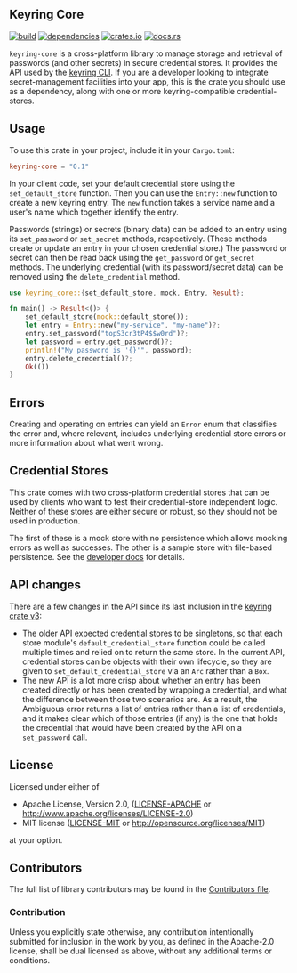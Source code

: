 ## Keyring Core

[![build](https://github.com/open-source-cooperative/keyring-core/actions/workflows/ci.yaml/badge.svg)](https://github.com/hwchen/keyring-rs/actions)
[![dependencies](https://deps.rs/repo/github/open-source-cooperative/keyring-core/status.svg)](https://deps.rs/repo/github/open-source-cooperative/keyring-core)
[![crates.io](https://img.shields.io/crates/v/keyring-core.svg?style=flat-square)](https://crates.io/crates/keyring)
[![docs.rs](https://docs.rs/keyring-core/badge.svg)](https://docs.rs/keyring-core)

`keyring-core` is a cross-platform library to manage storage and retrieval of passwords (and other secrets) in secure
credential stores. It provides the API used by the [keyring CLI](https://crates.io/crates/keyring). If you are a
developer looking to integrate secret-management facilities into your app, this is the crate you should use as a
dependency, along with one or more keyring-compatible credential-stores.

## Usage

To use this crate in your project, include it in your `Cargo.toml`:

```toml
keyring-core = "0.1"
```

In your client code, set your default credential store using the `set_default_store` function. Then you can
use the `Entry::new` function to create a new keyring entry. The `new` function takes a service name and a user's name
which together identify the entry.

Passwords (strings) or secrets (binary data) can be added to an entry using its `set_password` or `set_secret` methods,
respectively. (These methods create or update an entry in your chosen credential store.) The password or secret can then
be read back using the `get_password` or `get_secret` methods. The underlying credential (with its password/secret data)
can be removed using the `delete_credential` method.

```rust
use keyring_core::{set_default_store, mock, Entry, Result};

fn main() -> Result<()> {
    set_default_store(mock::default_store());
    let entry = Entry::new("my-service", "my-name")?;
    entry.set_password("topS3cr3tP4$$w0rd")?;
    let password = entry.get_password()?;
    println!("My password is '{}'", password);
    entry.delete_credential()?;
    Ok(())
}
```

## Errors

Creating and operating on entries can yield an `Error` enum that
classifies the error and, where relevant, includes underlying credential store errors or more information about what
went wrong.

## Credential Stores

This crate comes with two cross-platform credential stores that can be used by clients who want to test their
credential-store independent
logic. Neither of these stores are either secure or robust, so they should not be used in production.

The first of these is a mock store with no persistence which allows mocking errors as well as successes. The other is a
sample store with file-based persistence. See the [developer docs](https://docs.rs/keyring-core/) for details.

## API changes

There are a few changes in the API since its last inclusion in
the [keyring crate v3](https://crates.io/crates/keyring/3.6.2):

* The older API expected credential stores to be singletons, so that each store module's `default_credential_store`
  function could be called multiple times and relied on to return the same store. In the current API, credential stores
  can be objects with their own lifecycle, so they are given to `set_default_credential_store` via an `Arc` rather than
  a `Box`.
* The new API is a lot more crisp about whether an entry has been created directly or has been created by wrapping a
  credential, and what the difference between those two scenarios are. As a result, the Ambiguous error returns a list
  of entries rather than a list of credentials, and it makes clear which of those entries (if any) is the one that holds
  the credential that would have been created by the API on a `set_password` call.

## License

Licensed under either of

* Apache License, Version 2.0, ([LICENSE-APACHE](LICENSE-APACHE) or http://www.apache.org/licenses/LICENSE-2.0)
* MIT license ([LICENSE-MIT](LICENSE-MIT) or http://opensource.org/licenses/MIT)

at your option.

## Contributors

The full list of library contributors may be found in the [Contributors file](Contributors.md).

### Contribution

Unless you explicitly state otherwise, any contribution intentionally submitted for inclusion in the work by you, as
defined in the Apache-2.0 license, shall be dual licensed as above, without any additional terms or conditions.
